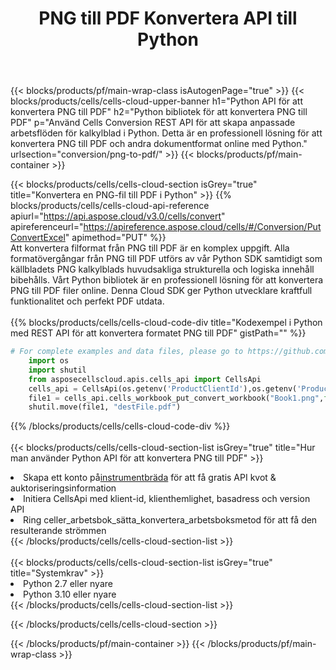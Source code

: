 ﻿---
title:  PNG till PDF Konvertera API till Python
description: " Cloud API:er och SDK:er för Microsoft Excel & OpenOffice Calc. Konvertera kalkylark till fil i annat format."
url: /sv/python/conversion/png-to-pdf/
---
{{< blocks/products/pf/main-wrap-class isAutogenPage="true" >}}
{{< blocks/products/cells/cells-cloud-upper-banner h1="Python API för att konvertera PNG till PDF" h2="Python bibliotek för att konvertera PNG till PDF" p="Använd Cells Conversion REST API för att skapa anpassade arbetsflöden för kalkylblad i Python. Detta är en professionell lösning för att konvertera PNG till PDF och andra dokumentformat online med Python." urlsection="conversion/png-to-pdf/" >}}
{{< blocks/products/pf/main-container >}}

{{< blocks/products/cells/cells-cloud-section isGrey="true" title="Konvertera en PNG-fil till PDF i Python" >}}
{{% blocks/products/cells/cells-cloud-api-reference apiurl="https://api.aspose.cloud/v3.0/cells/convert" apireferenceurl="https://apireference.aspose.cloud/cells/#/Conversion/PutConvertExcel" apimethod="PUT" %}}
<br/>
Att konvertera filformat från PNG till PDF är en komplex uppgift. Alla formatövergångar från PNG till PDF utförs av vår Python SDK samtidigt som källbladets PNG kalkylblads huvudsakliga strukturella och logiska innehåll bibehålls. Vårt Python bibliotek är en professionell lösning för att konvertera PNG till PDF filer online. Denna Cloud SDK ger Python utvecklare kraftfull funktionalitet och perfekt PDF utdata.
<br/>
<br/>
{{% blocks/products/cells/cells-cloud-code-div title="Kodexempel i Python med REST API för att konvertera formatet PNG till PDF" gistPath="" %}}
 
```python
# For complete examples and data files, please go to https://github.com/aspose-cells-cloud/aspose-cells-cloud-python/
    import os
    import shutil
    from asposecellscloud.apis.cells_api import CellsApi
    cells_api = CellsApi(os.getenv('ProductClientId'),os.getenv('ProductClientSecret'))
    file1 = cells_api.cells_workbook_put_convert_workbook("Book1.png",format="pdf")
    shutil.move(file1, "destFile.pdf")     
```
 
{{% /blocks/products/cells/cells-cloud-code-div %}}
<br/>
<br/>
{{< blocks/products/cells/cells-cloud-section-list isGrey="true" title="Hur man använder Python API för att konvertera PNG till PDF" >}}
<li> Skapa ett konto på<a href="https://dashboard.aspose.cloud/">instrumentbräda</a> för att få gratis API kvot & auktoriseringsinformation</li>
<li>Initiera CellsApi med klient-id, klienthemlighet, basadress och version API</li>
<li>Ring celler_arbetsbok_sätta_konvertera_arbetsboksmetod för att få den resulterande strömmen</li>
{{< /blocks/products/cells/cells-cloud-section-list >}}
<br/>
<br/>
{{< blocks/products/cells/cells-cloud-section-list isGrey="true" title="Systemkrav" >}}
<li>Python 2.7 eller nyare</li>
<li>Python 3.10 eller nyare</li>
{{< /blocks/products/cells/cells-cloud-section-list >}}

{{< /blocks/products/cells/cells-cloud-section >}}

{{< /blocks/products/pf/main-container >}}
{{< /blocks/products/pf/main-wrap-class >}}
